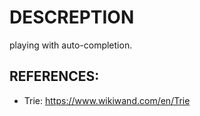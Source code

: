 # DESCREPTION 
playing with auto-completion.

## REFERENCES:
- Trie: https://www.wikiwand.com/en/Trie
